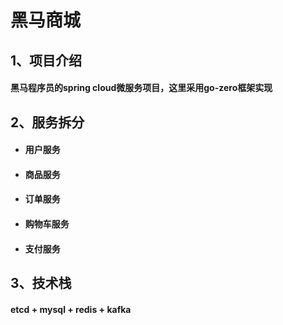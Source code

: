 # 黑马商城

## 1、项目介绍

#### 黑马程序员的spring cloud微服务项目，这里采用go-zero框架实现

## 2、服务拆分

- #### 用户服务

- #### 商品服务

- #### 订单服务

- #### 购物车服务

- #### 支付服务

## 3、技术栈

#### etcd + mysql + redis + kafka